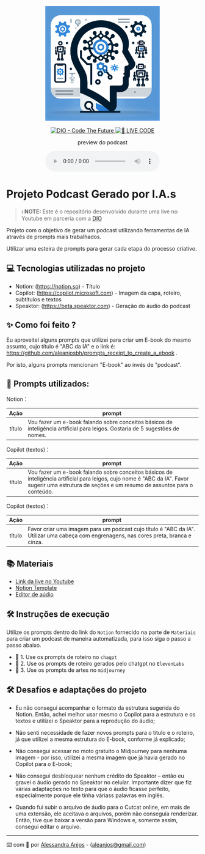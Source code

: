 <p align="center">
<img 
    src="https://github.com/aleanjosbh/prompts-for-podcast-generate-by-ia_Ale/blob/main/Imagem%20capa.png"
    width="300"
/>
</p>

<p align="center">
<a href="https://dio.me/">
    <img 
        src="https://img.shields.io/badge/DIO-Code_The_Future-28DA77?logo=youtube" 
        alt="DIO - Code The Future">
</a>
<a href="https://dio.me/">
<img 
    src="https://img.shields.io/badge/🔴_LIVE_CODE-FF5E72" 
    alt="🔴 LIVE CODE">
</a>
</p>

<p align="center">
    preview do podcast
</p>

<div align="center">
    <audio src="ABC da IA_Podcast_Final.MP3" controls title="Podcast editado"></audio>
</div>

# Projeto Podcast Gerado por I.A.s


 > ℹ️ **NOTE:** Este é o repositório desenvolvido durante uma live no Youtube em parceria com a [DIO](https://dio.me)

Projeto com o objetivo de gerar um podcast utilizando ferramentas de IA através de prompts mais trabalhados.

Utilizar uma esteira de prompts para gerar cada etapa do processo criativo.

## 💻 Tecnologias utilizadas no projeto

- Notion: (https://notion.so) - Título
- Copilot: (https://copilot.microsoft.com) - Imagem da capa, roteiro, subtítulos e textos
- Speaktor: (https://beta.speaktor.com) - Geração do áudio do podcast

## ✨ Como foi feito ?
Eu aproveitei alguns prompts que utilizei para criar um E-book do mesmo assunto, cujo título é "ABC da IA" e o link é: https://github.com/aleanjosbh/prompts_receipt_to_create_a_ebook .

Por isto, alguns prompts mencionam "E-book" ao invés de "podcast".

## 🧠 Prompts utilizados:

Notion：

|   Ação   | prompt                                                                                                                                                                                                                                                                         |
| :------: | ------------------------------------------------------------------------------------------------------------------------------------------------------------------------------------------------------------------------------------------------------------------------------ |
|  título  | Vou fazer um e-book falando sobre conceitos básicos de inteligência artificial para leigos. Gostaria de 5 sugestões de nomes.                                                        |

Copilot (textos)：

|   Ação   | prompt                                                                                                                                                                                                                                                                         |
| :------: | ------------------------------------------------------------------------------------------------------------------------------------------------------------------------------------------------------------------------------------------------------------------------------ |
|  título  | Vou fazer um e-book falando sobre conceitos básicos de inteligência artificial para leigos, cujo nome é "ABC da IA". Favor sugerir uma estrutura de seções e um resumo de assuntos para o conteúdo.

Copilot (textos)：

|   Ação   | prompt                                                                                                                                                                                                                                                                         |
| :------: | ------------------------------------------------------------------------------------------------------------------------------------------------------------------------------------------------------------------------------------------------------------------------------ |
|  título  | Favor criar uma imagem para um podcast cujo título é "ABC da IA". Utilizar uma cabeça com engrenagens, nas cores preta, branca e cinza.


## 📚 Materiais

- [Link da live no Youtube](https://www.youtube.com)
- [Notion Template](https://helpful-jump-17b.notion.site/PAS-Podcast-AI-Studio-210489e15d7a4a73b743bb159e45d06f?pvs=4)
- [Editor de aúdio](https://www.capcut.com/editor?from_page=landing_page&__action_from=picture_V%C3%ADdeos%20profissionais%20em%20minutos,%20n%C3%A3o%20em%20horas.)

## 🛠️ Instruções de execução

Utilize os prompts dentro do link do `Notion` fornecido na parte de `Materiais` para criar um podcast de maneira automatizada, para isso siga o passo a passo abaixo.

- 🤖 1. Use os prompts de roteiro no `chagpt`
- 🤖 2. Use os prompts de roteiro gerados pelo chatgpt no  `ElevenLabs`
- 🤖 3. Use os prompts de artes no `midjourney`

## 🛠️ Desafios e adaptações do projeto

* Eu não consegui acompanhar o formato da estrutura sugerida do Notion. Então, achei melhor usar mesmo o Copilot para a estrutura e os textos e utilizei o Speaktor para a reprodução do áudio;

* Não senti necessidade de fazer novos prompts para o título e o roteiro, já que utilizei a mesma estrutura do E-book, conforme já explicado;

* Não consegui acessar no moto gratuito o Midjourney para nenhuma imagem - por isso, utilizei a mesma imagem que já havia gerado no Copilot para o E-book;

* Não consegui desbloquear nenhum crédito do Speaktor – então eu gravei o áudio gerado no Speaktor no celular. Importante dizer que fiz várias adaptações no texto para que o áudio ficasse perfeito, especialmente porque ele tinha váriass palavras em inglês.

* Quando fui subir o arquivo de áudio para o Cutcat online, em mais de uma extensão, ele aceitava o arquivos, porém não conseguia renderizar. Então, tive que baixar a versão para Windows e, somente assim, consegui editar o arquivo.
 
---


⌨️ com 💜 por [Alessandra Anjos](https://github.com/aleanjosbh) - (aleanjos@gmail.com)
